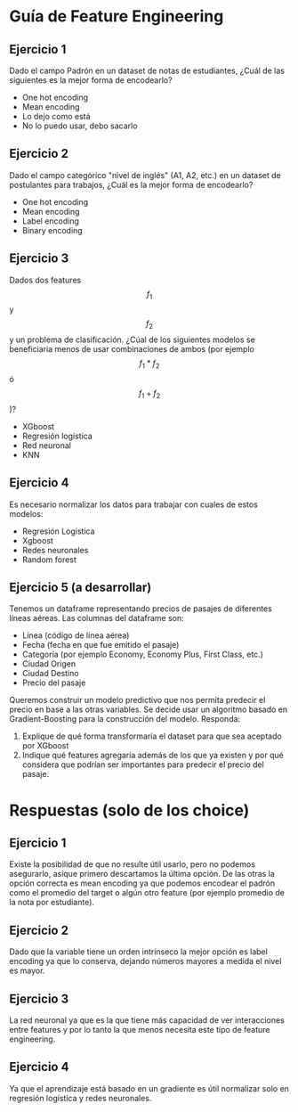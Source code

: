 # Guía de Feature Engineering

## Ejercicio 1

Dado el campo Padrón en un dataset de notas de estudiantes, ¿Cuál de las siguientes es la mejor forma de encodearlo?
* One hot encoding
* Mean encoding
* Lo dejo como está
* No lo puedo usar, debo sacarlo

## Ejercicio 2

Dado el campo categórico "nivel de inglés" (A1, A2, etc.) en un dataset de postulantes para trabajos, ¿Cuál es la mejor forma de encodearlo?

* One hot encoding
* Mean encoding
* Label encoding
* Binary encoding

## Ejercicio 3

Dados dos features $$f_1$$ y $$f_2$$ y un problema de clasificación. ¿Cúal de los siguientes modelos se beneficiaria menos de usar combinaciones de ambos (por ejemplo $$f_1*f_2$$ ó $$f_1+f_2$$)?

* XGboost
* Regresión logística
* Red neuronal
* KNN

## Ejercicio 4

Es necesario normalizar los datos para trabajar con cuales de estos modelos:

* Regresión Logística
* Xgboost
* Redes neuronales
* Random forest

## Ejercicio 5 (a desarrollar)

Tenemos un dataframe representando precios de pasajes de diferentes líneas aéreas. Las columnas del dataframe son:

* Línea (código de línea aérea)
* Fecha (fecha en que fue emitido el pasaje)
* Categoría (por ejemplo Economy, Economy Plus, First Class, etc.)
* Ciudad Origen
* Ciudad Destino
* Precio del pasaje

Queremos construir un modelo predictivo que nos permita predecir el precio en base a las otras variables. Se decide usar un algoritmo basado en Gradient-Boosting para la construcción del modelo. Responda:

1. Explique de qué forma transformaría el dataset para que sea aceptado por XGboost
2. Indique qué features agregaría además de los que ya existen y por qué considera que podrían ser importantes para predecir el precio del pasaje.

# Respuestas (solo de los choice)

## Ejercicio 1

Existe la posibilidad de que no resulte útil usarlo, pero no podemos asegurarlo, asique primero descartamos la última opción. De las otras la opción correcta es mean encoding ya que podemos encodear el padrón como el promedio del target o algún otro feature (por ejemplo promedio de la nota por estudiante).

## Ejercicio 2

Dado que la variable tiene un orden intrínseco la mejor opción es label encoding ya que lo conserva, dejando números mayores a medida el nivel es mayor.

## Ejercicio 3

La red neuronal ya que es la que tiene más capacidad de ver interacciones entre features y por lo tanto la que menos necesita este tipo de feature engineering.

## Ejercicio 4

Ya que el aprendizaje está basado en un gradiente es útil normalizar solo en regresión logística y redes neuronales.
